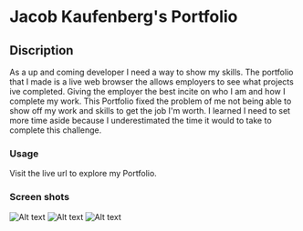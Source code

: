 # Jacob Kaufenberg's Portfolio

## Discription

As a up and coming developer I need a way to show my skills. The portfolio that I made is a live web browser the allows employers to see what projects ive completed. Giving the employer the best incite on who I am and how I complete my work. This Portfolio fixed the problem of me not being able to show off my work and skills to get the job I'm worth. I learned I need to set more time aside because I underestimated the time it would to take to complete this challenge. 


### Usage

Visit the live url to explore my Portfolio. 





### Screen shots 
![Alt text](<Screenshot 2023-11-09 at 10.31.55 PM.png>)
![Alt text](<Screenshot 2023-11-09 at 10.32.06 PM.png>)
![Alt text](<Screenshot 2023-11-09 at 10.32.08 PM.png>)